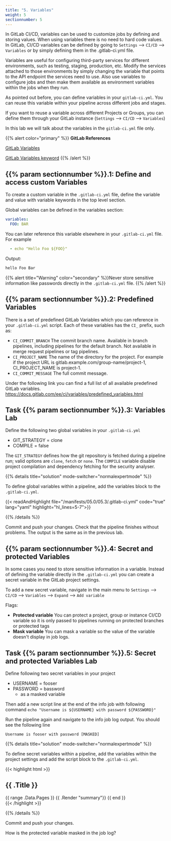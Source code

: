 ```yaml
---
title: "5. Variables"
weight: 5
sectionnumber: 5
---
```


In GitLab CI/CD, variables can be used to customize jobs by defining and storing values. When using variables there is no need to hard code values. In GitLab, CI/CD variables can be defined by going to `Settings` --> `CI/CD` --> `Variables`  or by simply defining them in the .gitlab-ci.yml file.

Variables are useful for configuring third-party services for different environments, such as testing, staging, production, etc. Modify the services attached to those environments by simply changing the variable that points to the API endpoint the services need to use. Also use variables to configure jobs and then make them available as environment variables within the jobs when they run.

As pointed out before, you can define variables in your `gitlab-ci.yml`. You can reuse this variable within your pipeline across different jobs and stages.

If you want to reuse a variable across different Projects or Groups, you can define them through your GitLab instance (`Settings` --> `CI/CD` --> `Variables`)

In this lab we will talk about the variables in the `gitlab-ci.yml` file only.

{{% alert color="primary" %}}
**GitLab References**

[GitLab Variables](https://docs.gitlab.com/ee/ci/variables/)

[GitLab Variables keyword](https://docs.gitlab.com/ee/ci/yaml/README.html#variables)
{{% /alert %}}


## {{% param sectionnumber %}}.1: Define and access custom Variables

To create a custom variable in the `.gitlab-ci.yml` file, define the variable and value with variable keywords in the top level section.

Global variables can be defined in the variables section:
```yaml
variables:
  FOO: BAR
```

You can later reference this variable elsewhere in your `.gitlab-ci.yml` file. For example
```yaml
  - echo "Hello Foo ${FOO}"
```

Output:
```bash
hello Foo Bar
```
{{% alert title="Warning" color="secondary" %}}Never store sensitive information like passwords directly in the `.gitlab-ci.yml` file. {{% /alert %}}
<!-- TODO -->

## {{% param sectionnumber %}}.2: Predefined Variables


There is a set of predefined GitLab Variables which you can reference in your `.gitlab-ci.yml` script.
Each of these variables has the `CI_` prefix, such as:

* `CI_COMMIT_BRANCH` The commit branch name. Available in branch pipelines, including pipelines for the default branch. Not available in merge request pipelines or tag pipelines.
* `CI_PROJECT_NAME` The name of the directory for the project. For example if the project URL is gitlab.example.com/group-name/project-1, CI_PROJECT_NAME is project-1.
* `CI_COMMIT_MESSAGE` The full commit message.

Under the following link you can find a full list of all available predefined GitLab variables.
https://docs.gitlab.com/ee/ci/variables/predefined_variables.html


## Task {{% param sectionnumber %}}.3: Variables Lab

Define the following two global variables in your `.gitlab-ci.yml`

* GIT_STRATEGY = clone
* COMPILE = false

The `GIT_STRATEGY` defines how the git repository is fetched during a pipeline run; valid options are `clone`, `fetch` or `none`.
The `COMPILE` variable disable project compilation and dependency fetching for the security analyser.

{{% details title="solution" mode-switcher="normalexpertmode" %}}

To define global variables within a pipeline, add the variables block to the `.gitlab-ci.yml`.

{{< readAndHighlight file="/manifests/05.0/05.3/.gitlab-ci.yml" code="true" lang="yaml" highlight="hl_lines=5-7">}}

{{% /details %}}

Commit and push your changes. Check that the pipeline finishes without problems. The output is the same as in the previous lab.


## {{% param sectionnumber %}}.4: Secret and protected Variables

In some cases you need to store sensitive information in a variable. Instead of defining the variable directly in the `.gitlab-ci.yml` you can create a secret variable in the GitLab project settings.

To add a new secret variable, navigate in the main menu to `Settings` --> `CI/CD` --> `Variables` --> `Expand` --> `Add variable`

Flags:

* **Protected variable** You can protect a project, group or instance CI/CD variable so it is only passed to pipelines running on protected branches or protected tags
* **Mask variable** You can mask a variable so the value of the variable doesn't display in job logs.


## Task {{% param sectionnumber %}}.5: Secret and protected Variables Lab

Define following two secret variables in your project

* USERNAME = fooser
* PASSWORD = bassword
  * as a masked variable

Then add a new script line at the end of the info job with following command `echo "Username is ${USERNAME} with password ${PASSWORD}"`

Run the pipeline again and navigate to the info job log output. You should see the following line

`Username is fooser with password [MASKED]`

{{% details title="solution" mode-switcher="normalexpertmode" %}}

To define secret variables within a pipeline, add the variables within the project settings and add the script block to the `.gitlab-ci.yml`.

{{< highlight html >}}
<section id="main">
  <div>
    <h1 id="title">{{ .Title }}</h1>
    {{ range .Data.Pages }}
      {{ .Render "summary"}}
    {{ end }}
  </div>
</section>
{{< /highlight >}}

{{% /details %}}

Commit and push your changes.

How is the protected variable masked in the job log?
